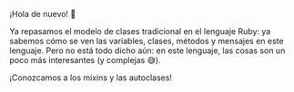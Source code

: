 ¡Hola de nuevo! :wave:

Ya repasamos el modelo de clases tradicional en el lenguaje Ruby: ya sabemos cómo se ven las variables, clases, métodos y mensajes en este lenguaje. Pero no está todo dicho aún: en este lenguaje, las cosas son un poco más interesantes (y complejas :sweat_smile:).

¡Conozcamos a los mixins y las autoclases!
